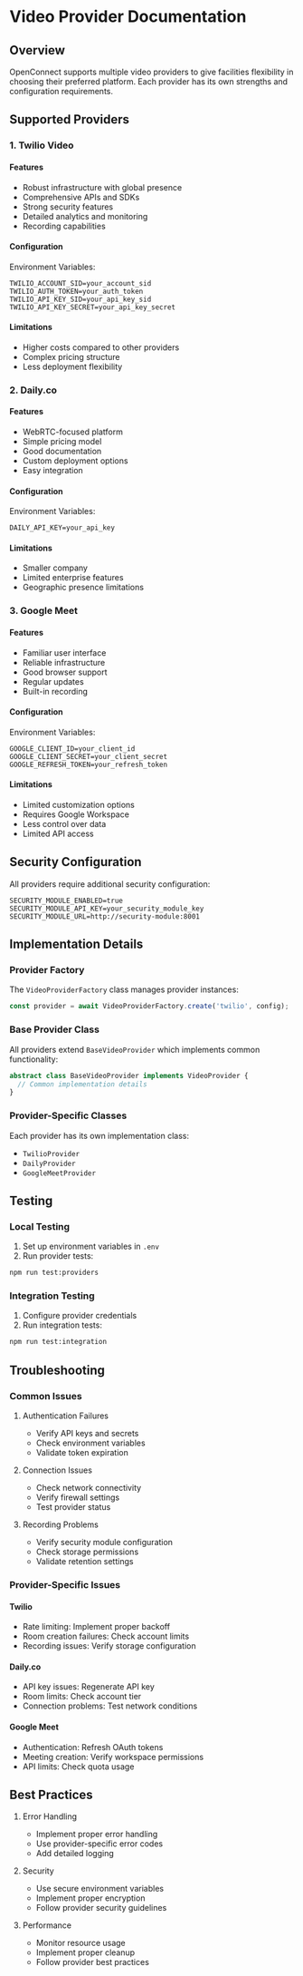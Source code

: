 # Video Provider Documentation

## Overview
OpenConnect supports multiple video providers to give facilities flexibility in choosing their preferred platform. Each provider has its own strengths and configuration requirements.

## Supported Providers

### 1. Twilio Video
#### Features
- Robust infrastructure with global presence
- Comprehensive APIs and SDKs
- Strong security features
- Detailed analytics and monitoring
- Recording capabilities

#### Configuration
Environment Variables:
```
TWILIO_ACCOUNT_SID=your_account_sid
TWILIO_AUTH_TOKEN=your_auth_token
TWILIO_API_KEY_SID=your_api_key_sid
TWILIO_API_KEY_SECRET=your_api_key_secret
```

#### Limitations
- Higher costs compared to other providers
- Complex pricing structure
- Less deployment flexibility

### 2. Daily.co
#### Features
- WebRTC-focused platform
- Simple pricing model
- Good documentation
- Custom deployment options
- Easy integration

#### Configuration
Environment Variables:
```
DAILY_API_KEY=your_api_key
```

#### Limitations
- Smaller company
- Limited enterprise features
- Geographic presence limitations

### 3. Google Meet
#### Features
- Familiar user interface
- Reliable infrastructure
- Good browser support
- Regular updates
- Built-in recording

#### Configuration
Environment Variables:
```
GOOGLE_CLIENT_ID=your_client_id
GOOGLE_CLIENT_SECRET=your_client_secret
GOOGLE_REFRESH_TOKEN=your_refresh_token
```

#### Limitations
- Limited customization options
- Requires Google Workspace
- Less control over data
- Limited API access

## Security Configuration
All providers require additional security configuration:
```
SECURITY_MODULE_ENABLED=true
SECURITY_MODULE_API_KEY=your_security_module_key
SECURITY_MODULE_URL=http://security-module:8001
```

## Implementation Details

### Provider Factory
The `VideoProviderFactory` class manages provider instances:
```typescript
const provider = await VideoProviderFactory.create('twilio', config);
```

### Base Provider Class
All providers extend `BaseVideoProvider` which implements common functionality:
```typescript
abstract class BaseVideoProvider implements VideoProvider {
  // Common implementation details
}
```

### Provider-Specific Classes
Each provider has its own implementation class:
- `TwilioProvider`
- `DailyProvider`
- `GoogleMeetProvider`

## Testing
### Local Testing
1. Set up environment variables in `.env`
2. Run provider tests:
```bash
npm run test:providers
```

### Integration Testing
1. Configure provider credentials
2. Run integration tests:
```bash
npm run test:integration
```

## Troubleshooting

### Common Issues
1. Authentication Failures
   - Verify API keys and secrets
   - Check environment variables
   - Validate token expiration

2. Connection Issues
   - Check network connectivity
   - Verify firewall settings
   - Test provider status

3. Recording Problems
   - Verify security module configuration
   - Check storage permissions
   - Validate retention settings

### Provider-Specific Issues
#### Twilio
- Rate limiting: Implement proper backoff
- Room creation failures: Check account limits
- Recording issues: Verify storage configuration

#### Daily.co
- API key issues: Regenerate API key
- Room limits: Check account tier
- Connection problems: Test network conditions

#### Google Meet
- Authentication: Refresh OAuth tokens
- Meeting creation: Verify workspace permissions
- API limits: Check quota usage

## Best Practices
1. Error Handling
   - Implement proper error handling
   - Use provider-specific error codes
   - Add detailed logging

2. Security
   - Use secure environment variables
   - Implement proper encryption
   - Follow provider security guidelines

3. Performance
   - Monitor resource usage
   - Implement proper cleanup
   - Follow provider best practices
